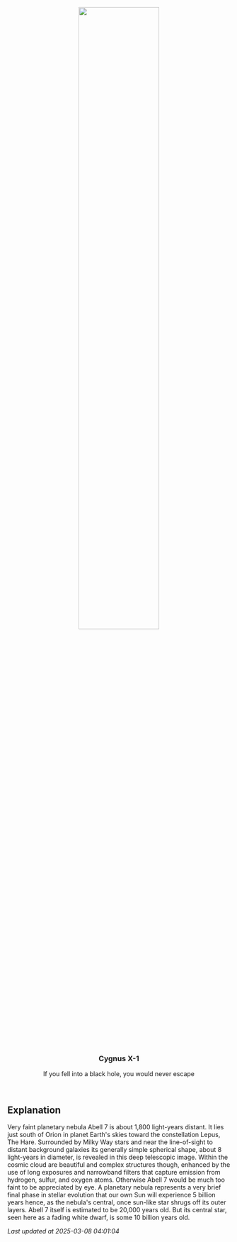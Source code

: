 <p align='center'>
    <img src='https://apod.nasa.gov/apod/image/2503/Abell7_VChander1024.jpg' width='60%' />
    <h3 align="center">Cygnus X-1</h3>
    <p align="center">If you fell into a black hole, you would never escape</p>
</p>
<br/>

Explanation
--
Very faint planetary nebula Abell 7 is about 1,800 light-years distant. It lies just south of Orion in planet Earth's skies toward the constellation Lepus, The Hare. Surrounded by Milky Way stars and near the line-of-sight to distant background galaxies its generally simple spherical shape, about 8 light-years in diameter, is revealed in this deep telescopic image. Within the cosmic cloud are beautiful and complex structures though, enhanced by the use of long exposures and narrowband filters that capture emission from hydrogen, sulfur, and oxygen atoms. Otherwise Abell 7 would be much too faint to be appreciated by eye. A planetary nebula represents a very brief final phase in stellar evolution that our own Sun will experience 5 billion years hence, as the nebula's central, once sun-like star shrugs off its outer layers. Abell 7 itself is estimated to be 20,000 years old. But its central star, seen here as a fading white dwarf, is some 10 billion years old.


*Last updated at 2025-03-08 04:01:04*
